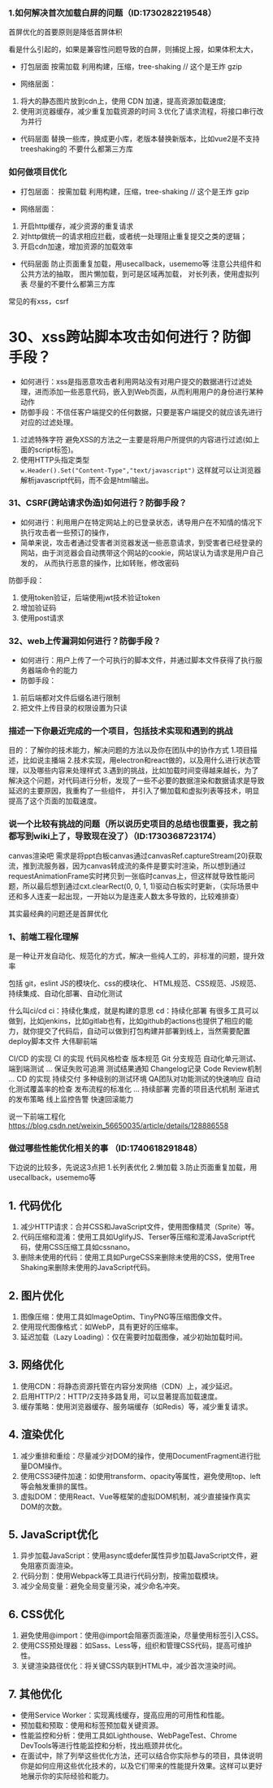 
### 1.如何解决首次加载白屏的问题（ID:1730282219548）

首屏优化的首要原则是降低首屏体积

看是什么引起的，如果是兼容性问题导致的白屏，则捕捉上报，如果体积太大，

- 打包层面
按需加载
利用构建，压缩，tree-shaking  // 这个是王炸
gzip

- 网络层面：
1. 将大的静态图片放到cdn上，使用 CDN 加速，提高资源加载速度;
2. 使用浏览器缓存，减少重复加载资源的时间
3.优化了请求流程，将接口串行改为并行

- 代码层面
替换一些库，换成更小库，老版本替换新版本，比如vue2是不支持treeshaking的
不要什么都第三方库




### 如何做项目优化
- 打包层面：
按需加载
利用构建，压缩，tree-shaking  // 这个是王炸
gzip

- 网络层面：
1. 开启http缓存，减少资源的重复请求
2. 对http做统一的请求相应拦截，或者统一处理阻止重复提交之类的逻辑；
3. 开启cdn加速，增加资源的加载效率

- 代码层面
防止页面重复加载，用usecallback，usememo等
注意公共组件和公共方法的抽取，
图片懒加载，到可是区域再加载，
对长列表，使用虚拟列表
尽量的不要什么都第三方库



常见的有xss，csrf
 # 30、xss跨站脚本攻击如何进行？防御手段？
- 如何进行：xss是指恶意攻击者利用网站没有对用户提交的数据进行过滤处理，进而添加一些恶意代码，嵌入到Web页面，从而利用用户的身份进行某种动作  
- 防御手段：不信任客户端提交的任何数据，只要是客户端提交的就应该先进行对应的过滤处理。
1. 过滤特殊字符
避免XSS的方法之一主要是将用户所提供的内容进行过滤(如上面的script标签)。
1. 使用HTTP头指定类型  
`w.Header().Set("Content-Type","text/javascript")`
这样就可以让浏览器解析javascript代码，而不会是html输出。

### 31、CSRF(跨站请求伪造)如何进行？防御手段？

- 如何进行：利用用户在特定网站上的已登录状态，诱导用户在不知情的情况下执行攻击者一些预订的操作，
- 简单来说，攻击者通过受害者浏览器发送一些恶意请求，到受害者已经登录的网站，由于浏览器会自动携带这个网站的cookie，网站误认为请求是用户自己发的，
从而执行恶意的操作，比如转账，修改密码

防御手段：
1. 使用token验证，后端使用jwt技术验证token 
2. 增加验证码 
3. 使用post请求

### 32、web上传漏洞如何进行？防御手段？
- 如何进行：用户上传了一个可执行的脚本文件，并通过脚本文件获得了执行服务器端命令的能力
- 防御手段：
1. 前后端都对文件后缀名进行限制
2. 把文件上传目录的权限设置为只读

### 描述一下你最近完成的一个项目，包括技术实现和遇到的挑战
目的：了解你的技术能力，解决问题的方法以及你在团队中的协作方式
1.项目描述，比如说主播端
2.技术实现，用electron和react做的，以及用什么进行状态管理，以及哪些内容来处理样式
3.遇到的挑战，比如加载时间变得越来越长，为了解决这个问题，对代码进行分析，发现了一些不必要的数据渲染和数据请求是导致延迟的主要原因，我重构了一些组件，
并引入了懒加载和虚拟列表等技术，明显提高了这个页面的加载速度。

### 说一个比较有挑战的问题（所以说历史项目的总结也很重要，我之前都写到wiki上了，导致现在没了）（ID:1730368723174）
canvas渲染吧
需求是将ppt白板canvas通过canvasRef.captureStream(20)获取流，推到流服务器，因为canvas转成流的条件是要实时渲染，所以想到通过requestAnimationFrame实时拷贝到一张临时canvas上，但这样就导致性能问题，所以最后想到通过cxt.clearRect(0, 0, 1, 1)驱动白板实时更新，（实际场景中还和多人连麦一起出现，一开始以为是连麦人数太多导致的，比较难排查）


其实最经典的问题还是首屏优化


### 1、前端工程化理解
是一种让开发自动化、规范化的方式，解决一些纯人工的，非标准的问题，提升效率

包括  git，eslint
JS的模块化、css的模块化、
HTML规范、CSS规范、JS规范、
持续集成、自动化部署、自动化测试

什么叫ci/cd
ci：持续化集成，就是构建的意思
cd：持续化部署
有很多工具可以做到，比如jenkins，比如gitlab也有，比如github的actions也提供了相应的能力，就你提交了代码后，自动可以做到打包构建并部署到线上，当然需要配置deploy脚本文件
大伟聊前端

CI/CD 的实现
CI 的实现
代码风格检查
版本规范
Git 分支规范
自动化单元测试、端到端测试
…
保证失败可追溯
测试结果通知
Changelog记录
Code Review机制
…
CD 的实现
持续交付
多种级别的测试环境
QA团队对功能测试的快速响应
自动化测试覆盖率的检查
发布流程的标准化
…
持续部署
完善的项目迭代机制
渐进式的发布策略
线上监控告警
快速回滚能力
 


说一下前端工程化
https://blog.csdn.net/weixin_56650035/article/details/128886558



### 做过哪些性能优化相关的事 （ID:1740618291848）
下边说的比较多，先说这3点把
1.长列表优化
2.懒加载
3.防止页面重复加载，用usecallback，usememo等

## 1. 代码优化
1. 减少HTTP请求：合并CSS和JavaScript文件，使用图像精灵（Sprite）等。
2. 代码压缩和混淆：使用工具如UglifyJS、Terser等压缩和混淆JavaScript代码，使用CSS压缩工具如cssnano。
3. 删除未使用的代码：使用工具如PurgeCSS来删除未使用的CSS，使用Tree Shaking来删除未使用的JavaScript代码。
## 2. 图片优化
1. 图像压缩：使用工具如ImageOptim、TinyPNG等压缩图像文件。
2. 使用现代图像格式：如WebP，具有更好的压缩率。
3. 延迟加载（Lazy Loading）：仅在需要时加载图像，减少初始加载时间。
## 3. 网络优化
1. 使用CDN：将静态资源托管在内容分发网络（CDN）上，减少延迟。
2. 启用HTTP/2：HTTP/2支持多路复用，可以显著提高加载速度。
3. 缓存策略：使用浏览器缓存、服务端缓存（如Redis）等，减少重复请求。
## 4. 渲染优化
1. 减少重排和重绘：尽量减少对DOM的操作，使用DocumentFragment进行批量DOM操作。
2. 使用CSS3硬件加速：如使用transform、opacity等属性，避免使用top、left等会触发重排的属性。
3. 虚拟DOM：使用React、Vue等框架的虚拟DOM机制，减少直接操作真实DOM的次数。
## 5. JavaScript优化
1. 异步加载JavaScript：使用async或defer属性异步加载JavaScript文件，避免阻塞页面渲染。
2. 代码分割：使用Webpack等工具进行代码分割，按需加载模块。
3. 减少全局变量：避免全局变量污染，减少命名冲突。
## 6. CSS优化
1. 避免使用@import：使用@import会阻塞页面渲染，尽量使用<link>标签引入CSS。
2. 使用CSS预处理器：如Sass、Less等，组织和管理CSS代码，提高可维护性。
3. 关键渲染路径优化：将关键CSS内联到HTML中，减少首次渲染时间。
## 7. 其他优化
- 使用Service Worker：实现离线缓存，提高应用的可用性和性能。
- 预加载和预取：使用<link rel="preload">和<link rel="prefetch">标签预加载关键资源。
- 性能监控和分析：使用工具如Lighthouse、WebPageTest、Chrome DevTools等进行性能监控和分析，找出瓶颈并优化。
- 在面试中，除了列举这些优化方法，还可以结合你实际参与的项目，具体说明你是如何应用这些优化技术的，以及它们带来的性能提升效果。这样可以更好地展示你的实际经验和能力。
